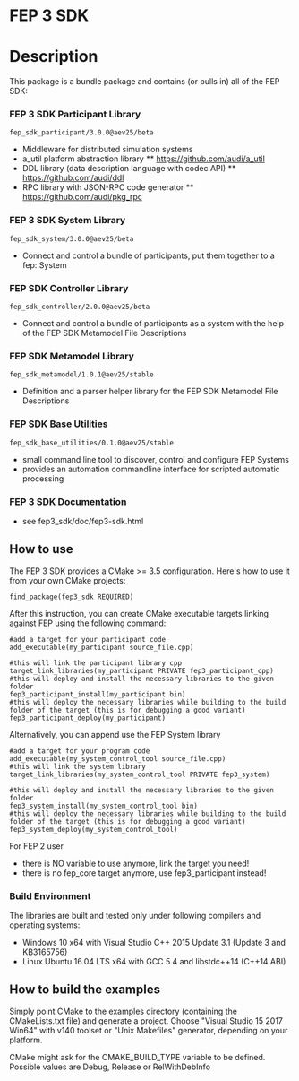 <!---
  Copyright @ 2020 Audi AG. All rights reserved.
  
      This Source Code Form is subject to the terms of the Mozilla
      Public License, v. 2.0. If a copy of the MPL was not distributed
      with this file, You can obtain one at https://mozilla.org/MPL/2.0/.
  
  If it is not possible or desirable to put the notice in a particular file, then
  You may include the notice in a location (such as a LICENSE file in a
  relevant directory) where a recipient would be likely to look for such a notice.
  
  You may add additional accurate notices of copyright ownership.
  -->
# FEP 3 SDK

# Description

This package is a bundle package and contains (or pulls in) all of the FEP SDK:

### FEP 3 SDK Participant Library 

    fep_sdk_participant/3.0.0@aev25/beta

* Middleware for distributed simulation systems
* a_util platform abstraction library
** https://github.com/audi/a_util
* DDL library (data description language with codec API)
** https://github.com/audi/ddl
* RPC library with JSON-RPC code generator
** https://github.com/audi/pkg_rpc

### FEP 3 SDK System Library 

    fep_sdk_system/3.0.0@aev25/beta

* Connect and control a bundle of participants, put them together to a fep::System

### FEP SDK Controller Library 

    fep_sdk_controller/2.0.0@aev25/beta

* Connect and control a bundle of participants as a system with the help of the FEP SDK Metamodel File Descriptions

### FEP SDK Metamodel Library 

    fep_sdk_metamodel/1.0.1@aev25/stable

* Definition and a parser helper library for the  FEP SDK Metamodel File Descriptions

### FEP SDK Base Utilities

    fep_sdk_base_utilities/0.1.0@aev25/stable
    
* small command line tool to discover, control and configure FEP Systems
* provides an automation commandline interface for scripted automatic processing

### FEP 3 SDK Documentation

* see fep3_sdk/doc/fep3-sdk.html

## How to use ###

The FEP 3 SDK provides a CMake >= 3.5 configuration. Here's how to use it from your own CMake projects:

    find_package(fep3_sdk REQUIRED)

After this instruction, you can create CMake executable targets linking against FEP using the following command:

    #add a target for your participant code
    add_executable(my_participant source_file.cpp)

    #this will link the participant library cpp
    target_link_libraries(my_participant PRIVATE fep3_participant_cpp)
    #this will deploy and install the necessary libraries to the given folder
    fep3_participant_install(my_participant bin) 
    #this will deploy the necessary libraries while building to the build folder of the target (this is for debugging a good variant)
    fep3_participant_deploy(my_participant) 

Alternatively, you can append use the FEP System library 

    #add a target for your program code
    add_executable(my_system_control_tool source_file.cpp)
    #this will link the system library
    target_link_libraries(my_system_control_tool PRIVATE fep3_system)

    #this will deploy and install the necessary libraries to the given folder
    fep3_system_install(my_system_control_tool bin) 
    #this will deploy the necessary libraries while building to the build folder of the target (this is for debugging a good variant)
    fep3_system_deploy(my_system_control_tool)

For FEP 2 user

* there is NO variable to use anymore, link the target you need! 
* there is no fep_core target anymore, use fep3_participant instead!


### Build Environment ####

The libraries are built and tested only under following compilers and operating systems: 
* Windows 10 x64 with Visual Studio C++ 2015 Update 3.1 (Update 3 and KB3165756)
* Linux Ubuntu 16.04 LTS x64 with GCC 5.4 and libstdc++14 (C++14 ABI)

## How to build the examples ###

Simply point CMake to the examples directory (containing the CMakeLists.txt file) and generate a project.
Choose "Visual Studio 15 2017 Win64" with v140 toolset or "Unix Makefiles" generator, depending on your platform.

CMake might ask for the CMAKE_BUILD_TYPE variable to be defined. Possible values are Debug, Release or RelWithDebInfo

